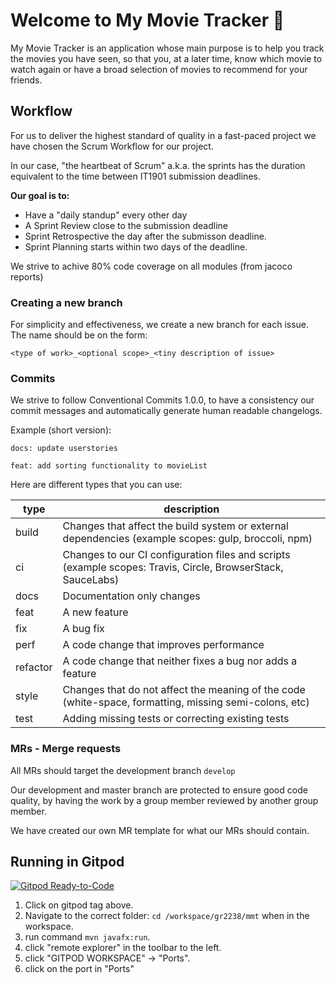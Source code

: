 # Welcome to My Movie Tracker :movie_camera:

My Movie Tracker is an application whose main purpose is to help you track the movies you have seen, so that you, at a later time, know which movie to watch again or have a broad selection of movies to recommend for your friends.

## Workflow

For us to deliver the highest standard of quality in a fast-paced project we have chosen the Scrum Workflow for our project.

In our case, "the heartbeat of Scrum" a.k.a. the sprints has the duration equivalent to the time between IT1901 submission deadlines.

**Our goal is to:**
- Have a "daily standup" every other day
- A Sprint Review close to the submission deadline
- Sprint Retrospective the day after the submisson deadline. 
- Sprint Planning starts within two days of the deadline.

We strive to achive 80% code coverage on all modules (from jacoco reports)

### Creating a new branch

For simplicity and effectiveness, we create a new branch for each issue. The name should be on the form: 
```git
<type of work>_<optional scope>_<tiny description of issue>
```

### Commits
We strive to follow Conventional Commits 1.0.0, to have a consistency our commit messages and automatically generate human readable changelogs. 

Example (short version):

```git
docs: update userstories

feat: add sorting functionality to movieList
```

Here are different types that you can use:

| type | description |
| --- | --- |
| build | Changes that affect the build system or external dependencies (example scopes: gulp, broccoli, npm) |
| ci | Changes to our CI configuration files and scripts (example scopes: Travis, Circle, BrowserStack, SauceLabs) |
| docs | Documentation only changes |
|feat | A new feature |
| fix | A bug fix |
| perf | A code change that improves performance |
| refactor | A code change that neither fixes a bug nor adds a feature |
| style | Changes that do not affect the meaning of the code (white-space, formatting, missing semi-colons, etc) |
| test | Adding missing tests or correcting existing tests |

### MRs - Merge requests

All MRs should target the development branch `develop`

Our development and master branch are protected to ensure good code quality, by having the work by a group member reviewed by another group member.

We have created our own MR template for what our MRs should contain.


## Running in Gitpod

[![Gitpod Ready-to-Code](https://img.shields.io/badge/Gitpod-Ready--to--Code-blue?logo=gitpod)](https://gitpod.stud.ntnu.no/#https://gitlab.stud.idi.ntnu.no/it1901/groups-2022/gr2238/gr2238/-/tree/develop/)

1. Click on gitpod tag above.
2. Navigate to the correct folder: `cd /workspace/gr2238/mmt` when in the workspace.
3. run command `mvn javafx:run`.
4. click "remote explorer" in the toolbar to the left.
5. click "GITPOD WORKSPACE" -> "Ports".
6. click on the port in "Ports" 





